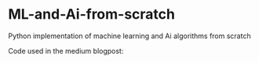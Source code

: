 # ML-and-Ai-from-scratch
Python implementation of machine learning and Ai algorithms from scratch

Code used in the medium blogpost:

